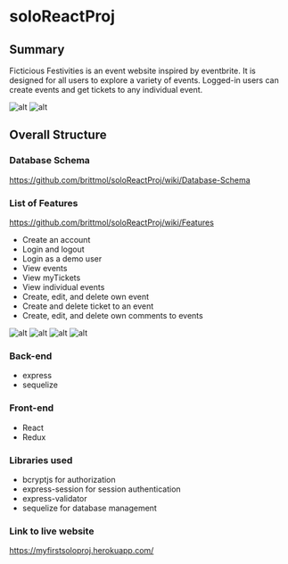 # soloReactProj

## Summary
Ficticious Festivities is an event website inspired by eventbrite. It is designed for all users to explore a variety of events. Logged-in users can create events and get tickets to any individual event. 

![alt](https://i.imgur.com/fol46tl.png)
![alt](https://i.imgur.com/gO3RJhg.png)

## Overall Structure
### Database Schema 
https://github.com/brittmol/soloReactProj/wiki/Database-Schema

### List of Features
https://github.com/brittmol/soloReactProj/wiki/Features
  * Create an account
  * Login and logout
  * Login as a demo user
  * View events
  * View myTickets
  * View individual events
  * Create, edit, and delete own event
  * Create and delete ticket to an event
  * Create, edit, and delete own comments to events

![alt](https://i.imgur.com/5iUq1ji.png)
![alt](https://i.imgur.com/CXlLtH6.png)
![alt](https://i.imgur.com/nSK1ehw.png)
![alt](https://i.imgur.com/lOQpoHz.png)


### Back-end
* express
* sequelize

### Front-end
* React 
* Redux

### Libraries used
* bcryptjs for authorization 
* express-session for session authentication
* express-validator
* sequelize for database management

### Link to live website
https://myfirstsoloproj.herokuapp.com/

